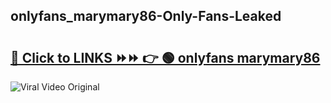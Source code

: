 
 ## onlyfans_marymary86-Only-Fans-Leaked

# <h2><a href="https://clipsfans.com/onlyfans_marymary86&ref=git">🔗 Click to LINKS ⏩⏩ 👉 🟢 onlyfans marymary86 </a></h2>

<a href="https://clipsfans.com/onlyfans_marymary86&ref=git" rel="nofollow" data-target="animated-image.originalLink"><img src="https://i.ibb.co.com/xMMVF88/686577567.gif" alt="Viral Video Original" style="max-width: 100%; display: inline-block;" data-target="animated-image.originalImage"></a>
